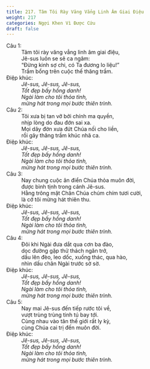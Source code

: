 ```yaml
---
title: 217. Tâm Tôi Rày Văng Vẳng Linh Âm Giai Điệu
weight: 217
categories: Ngợi Khen Vì Được Cứu
draft: false
---
```

<dl><dt>Câu 1:</dt><dd data-verse="1">Tâm tôi rày văng vẳng linh âm giai điệu, <br/>Jê-sus luôn se sẽ ca ngâm: <br/>“Đừng kinh sợ chi, có Ta đương lo liệu!” <br/>Trầm bổng trên cuộc thế thăng trầm. </dd><dt>Điệp khúc:</dt><dd data-chorus="1"><em>Jê-sus, Jê-sus, Jê-sus, <br/>Tốt đẹp bấy hồng danh! <br/>Ngài làm cho tôi thỏa tình, <br/>mừng hát trong mọi bước thiên trình. </em></dd><dt>Câu 2:</dt><dd data-verse="2">Tôi xưa bị tan vỡ bởi chính ma quyền, <br/>nhịp lòng do đau đớn sai xa. <br/>Mọi dây đờn xưa đứt Chúa nối cho liền, <br/>rồi gãy thăng trầm khúc nhã ca. </dd><dt>Điệp khúc:</dt><dd data-chorus="1"><em>Jê-sus, Jê-sus, Jê-sus, <br/>Tốt đẹp bấy hồng danh! <br/>Ngài làm cho tôi thỏa tình, <br/>mừng hát trong mọi bước thiên trình. </em></dd><dt>Câu 3:</dt><dd data-verse="3">Nay chung cuộc ân điển Chúa thỏa muôn đời, <br/>được bình tịnh trong cánh Jê-sus. <br/>Hằng trông mặt Chân Chúa chúm chím tươi cười, <br/>là cớ tôi mừng hát thiên thu. </dd><dt>Điệp khúc:</dt><dd data-chorus="1"><em>Jê-sus, Jê-sus, Jê-sus, <br/>Tốt đẹp bấy hồng danh! <br/>Ngài làm cho tôi thỏa tình, <br/>mừng hát trong mọi bước thiên trình. </em></dd><dt>Câu 4:</dt><dd data-verse="4">Đôi khi Ngài đưa dắt qua cơn ba đào, <br/>dọc đường gặp thử thách ngăn trở, <br/>dầu lên đèo, leo dốc, xuống thác, qua hào, <br/>nhìn dấu chân Ngài trước sờ sờ. </dd><dt>Điệp khúc:</dt><dd data-chorus="1"><em>Jê-sus, Jê-sus, Jê-sus, <br/>Tốt đẹp bấy hồng danh! <br/>Ngài làm cho tôi thỏa tình, <br/>mừng hát trong mọi bước thiên trình. </em></dd><dt>Câu 5:</dt><dd data-verse="5">Nay mai Jê-sus đến tiếp rước tôi về, <br/>vượt trùng trùng tinh tú bay tới. <br/>Cùng nhau vào tân thế giới rất ly kỳ, <br/>cùng Chúa cai trị đến muôn đời. </dd><dt>Điệp khúc:</dt><dd data-chorus="1"><em>Jê-sus, Jê-sus, Jê-sus, <br/>Tốt đẹp bấy hồng danh! <br/>Ngài làm cho tôi thỏa tình, <br/>mừng hát trong mọi bước thiên trình. </em></dd></dl>